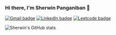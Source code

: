 ### Hi there, I'm Sherwin Panganiban 👋
 [![Gmail badge](https://img.shields.io/badge/Gmail-D14836?style=for-the-badge&logo=gmail&logoColor=white)](mailto:sherwingpanganiban@gmail.com)
 [![LinkedIn badge](https://img.shields.io/badge/LinkedIn-0077B5?style=for-the-badge&logo=linkedin&logoColor=white)](https://www.linkedin.com/in/sherwin-panganiban-74b882180/)
 [![Leetcode badge](https://img.shields.io/badge/-LeetCode-FFA116?style=for-the-badge&logo=LeetCode&logoColor=black)](https://leetcode.com/sherwingp/)

![Sherwin's GitHub stats](https://github-readme-stats.vercel.app/api?username=sherwingp&count_private=true&theme=aura_dark)
